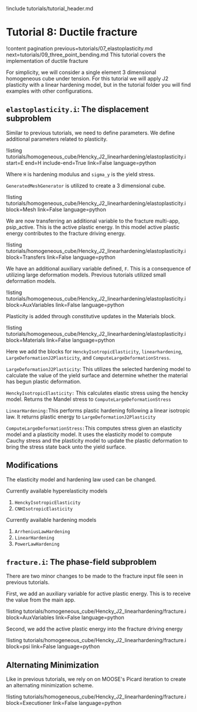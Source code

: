 !include tutorials/tutorial_header.md

# Tutorial 8: Ductile fracture

!content pagination previous=tutorials/07_elastoplasticity.md
next=tutorials/09_three_point_bending.md
This tutorial covers the implementation of ductile fracture

For simplicity, we will consider a single element 3 dimensional homogeneous cube under tension. For this tutorial we will apply J2 plasticity with a linear hardening model, but in the tutorial folder you will find examples with other configurations.

## `elastoplasticity.i`: The displacement subproblem

Similar to previous tutorials, we need to define parameters.
We define additional parameters related to plasticity.

!listing tutorials/homogeneous_cube/Hencky_J2_linearhardening/elastoplasticity.i
  start=E
  end=H
  include-end=True
  link=False
  language=python

Where `H` is hardening modulus and `sigma_y` is the yield stress.


  `GeneratedMeshGenerator` is utilized to create a 3 dimensional cube.

!listing tutorials/homogeneous_cube/Hencky_J2_linearhardening/elastoplasticity.i
    block=Mesh
    link=False
    language=python


We are now transferring an additional variable to the fracture multi-app, psip_active. This is the active plastic energy. In this model active plastic energy contributes to the fracture driving energy.

!listing tutorials/homogeneous_cube/Hencky_J2_linearhardening/elastoplasticity.i
    block=Transfers
    link=False
    language=python



We have an additional auxiliary variable defined, `F`. This is a consequence of utilizing large deformation models. Previous tutorials utilized small deformation models.

!listing tutorials/homogeneous_cube/Hencky_J2_linearhardening/elastoplasticity.i
    block=AuxVariables
    link=False
    language=python

Plasticity is added through constitutive updates in the Materials block.

!listing tutorials/homogeneous_cube/Hencky_J2_linearhardening/elastoplasticity.i
    block=Materials
    link=False
    language=python

Here we add the blocks for `HenckyIsotropicElasticity`, `linearhardening`, `LargeDeformationJ2Plasticity`, and `ComputeLargeDeformationStress`.

`LargeDeformationJ2Plasticity`: This utilizes the selected hardening model to calculate the value of the yield surface and determine whether the material has begun plastic deformation.

`HenckyIsotropicElasticity:` This calculates elastic stress using the hencky model. Returns the Mandel stress to `ComputeLargeDeformationStress`

`LinearHardening:`This performs plastic hardening following a linear isotropic law. It returns plastic energy to `LargeDeformationJ2Plasticity`

`ComputeLargeDeformationStress:`This computes stress given an elasticity model and a plasticity model. It uses the elasticity model to compute Cauchy stress and the plasticity model to update the plastic deformation to bring the stress state back unto the yield surface.

## Modifications

The elasticity model and hardening law used can be changed.

Currently available hyperelasticity models

1. `HenckyIsotropicElasticity`
2. `CNHIsotropicElasticity`

Currently available hardening models

1. `ArrheniusLawHardening`
2. `LinearHardening`
3. `PowerLawHardening`


## `fracture.i`: The phase-field subproblem

There are two minor changes to be made to the fracture input file seen in previous tutorials.

First, we add an auxiliary variable for active plastic energy. This is to receive the value from the main app.

!listing tutorials/homogeneous_cube/Hencky_J2_linearhardening/fracture.i
    block=AuxVariables
    link=False
    language=python



Second, we add the active plastic energy into the fracture driving energy

!listing tutorials/homogeneous_cube/Hencky_J2_linearhardening/fracture.i
    block=psi
    link=False
    language=python


## Alternating Minimization

Like in previous tutorials, we rely on on MOOSE's Picard iteration to create an alternating minimization scheme.

!listing tutorials/homogeneous_cube/Hencky_J2_linearhardening/fracture.i
    block=Executioner
    link=False
    language=python
